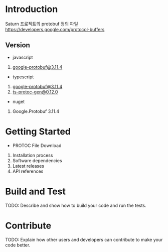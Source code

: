 # Introduction 
Saturn 프로젝트의 protobuf 정의 파일 https://developers.google.com/protocol-buffers

## Version 

- javascript
1. google-protobuf@3.11.4
- typescript 
1. google-protobuf@3.11.4
2. ts-protoc-gen@0.12.0
- nuget
1. Google.Protobuf 3.11.4

# Getting Started
- PROTOC File Download

1.	Installation process
2.	Software dependencies
3.	Latest releases
4.	API references

# Build and Test
TODO: Describe and show how to build your code and run the tests. 

# Contribute
TODO: Explain how other users and developers can contribute to make your code better. 
